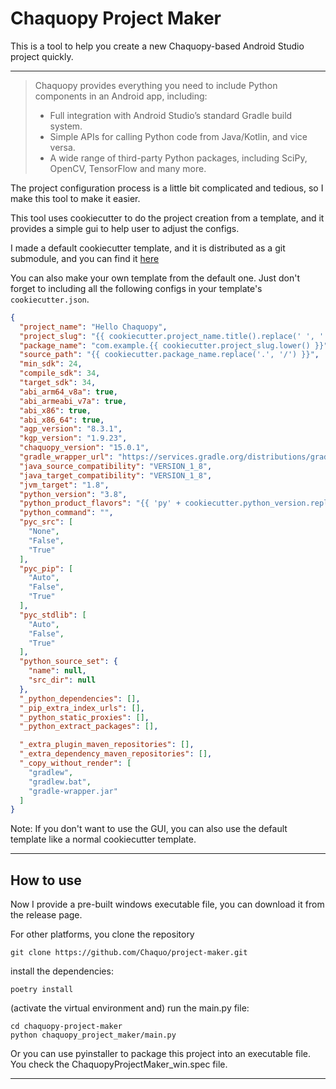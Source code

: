 # Chaquopy Project Maker

This is a tool to help you create a new Chaquopy-based Android Studio project quickly.

---
> Chaquopy provides everything you need to include Python components in an Android app, including:
> - Full integration with Android Studio’s standard Gradle build system.
> - Simple APIs for calling Python code from Java/Kotlin, and vice versa.
> - A wide range of third-party Python packages, including SciPy, OpenCV, TensorFlow and many more.

The project configuration process is a little bit complicated and tedious, so I make this tool to make it easier.

This tool uses cookiecutter to do the project creation from a template, and it provides a simple gui to help user to 
adjust the configs.

I made a default cookiecutter template, and it is distributed as a git submodule, and you can find it 
[here]()

You can also make your own template from the default one. Just don't forget to including all the following configs in 
your template's `cookiecutter.json`. 

```json
{
  "project_name": "Hello Chaquopy",
  "project_slug": "{{ cookiecutter.project_name.title().replace(' ', '') }}",
  "package_name": "com.example.{{ cookiecutter.project_slug.lower() }}",
  "source_path": "{{ cookiecutter.package_name.replace('.', '/') }}",
  "min_sdk": 24,
  "compile_sdk": 34,
  "target_sdk": 34,
  "abi_arm64_v8a": true,
  "abi_armeabi_v7a": true,
  "abi_x86": true,
  "abi_x86_64": true,
  "agp_version": "8.3.1",
  "kgp_version": "1.9.23",
  "chaquopy_version": "15.0.1",
  "gradle_wrapper_url": "https://services.gradle.org/distributions/gradle-8.4-all.zip",
  "java_source_compatibility": "VERSION_1_8",
  "java_target_compatibility": "VERSION_1_8",
  "jvm_target": "1.8",
  "python_version": "3.8",
  "python_product_flavors": "{{ 'py' + cookiecutter.python_version.replace('.', '').strip() }}",
  "python_command": "",
  "pyc_src": [
    "None",
    "False",
    "True"
  ],
  "pyc_pip": [
    "Auto",
    "False",
    "True"
  ],
  "pyc_stdlib": [
    "Auto",
    "False",
    "True"
  ],
  "python_source_set": {
    "name": null,
    "src_dir": null
  },
  "_python_dependencies": [],
  "_pip_extra_index_urls": [],
  "_python_static_proxies": [],
  "_python_extract_packages": [],

  "_extra_plugin_maven_repositories": [],
  "_extra_dependency_maven_repositories": [],
  "_copy_without_render": [
    "gradlew",
    "gradlew.bat",
    "gradle-wrapper.jar"
  ]
}
```


Note: If you don't want to use the GUI, you can also use the default template like a normal cookiecutter template. 


---

## How to use

Now I provide a pre-built windows executable file, you can download it from the release page.

For other platforms, you clone the repository

```commandline
git clone https://github.com/Chaquo/project-maker.git
```

install the dependencies:
```commandline
poetry install
```

(activate the virtual environment and) run the main.py file:
```commandline
cd chaquopy-project-maker
python chaquopy_project_maker/main.py
```

Or you can use pyinstaller to package this project into an executable file. You check the 
ChaquopyProjectMaker_win.spec file.

---
